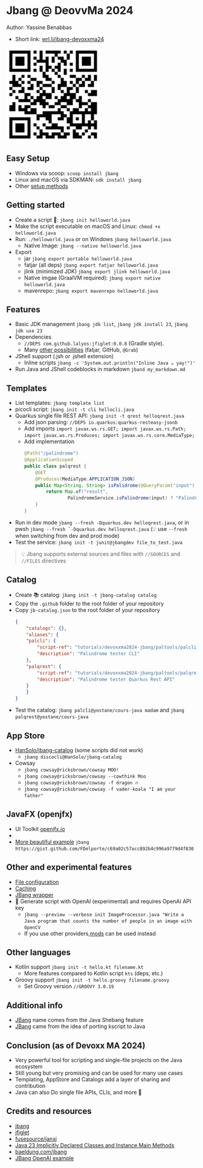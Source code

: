 # Jbang @ DeovvMa 2024

Author: Yassine Benabbas

- Short link: [wrl.li/jbang-devoxxma24](https://wrl.li/jbang-devoxxma24)

![qrcode](./qrcode.png)

## Easy Setup

- Windows via scoop: `scoop install jbang`
- Linux and macOS via SDKMAN: `sdk install jbang`
- Other [setup methods](https://www.jbang.dev/download/)

## Getting started

- Create a script 📜: `jbang init helloworld.java`
- Make the script executable on macOS and Linux: `chmod +x helloworld.java`
- Run: `./helloworld.java` or on Windows `jbang helloworld.java`
  - Native Image: `jbang --native helloworld.java`
- Export
  - jar `jbang export portable helloworld.java`
  - fatjar (all deps) `jbang export fatjar helloworld.java`
  - jlink (minimized JDK) `jbang export jlink helloworld.java`
  - Native imgae (GraalVM required): `jbang export native helloworld.java`
  - mavenrepo: `jbang export mavenrepo helloworld.java`

## Features

- Basic JDK management `jbang jdk list`, `jbang jdk install 23`, `jbang jdk use 23`
- Dependencies
  - `//DEPS com.github.lalyos:jfiglet:0.0.8` (Gradle style).
  - Many [other possibilities](https://www.jbang.dev/documentation/guide/latest/dependencies.html) (fatjar, GitHub,
      `@Grab`)
- JShell support (.jsh or .jshell extension)
  - Inline scripts `jbang -c 'System.out.println("Inline Java ☕ yay!")'`
- Run Java and JShell codeblocks in markdown `jband my_markdown.md`

## Templates

- List templates: `jbang template list`
- picocli script: `jbang init -t cli hellocli.java`
- Quarkus single file REST API: `jbang init -t qrest helloqrest.java`
    - Add json parsing: `//DEPS io.quarkus:quarkus-resteasy-jsonb`
    - Add imports `import javax.ws.rs.GET; import javax.ws.rs.Path; import javax.ws.rs.Produces; import javax.ws.rs.core.MediaType;`
    - Add implementation
        ```java
        @Path("/palindrome")
        @ApplicationScoped
        public class palqrest {
            @GET
            @Produces(MediaType.APPLICATION_JSON)
            public Map<String, String> isPalidrome(@QueryParam("input") String input) {
                return Map.of("result",
                        PalindromeService.isPalindrome(input) ? "Palindrome" : "Not Palindrome");
            }
        }
        ```
- Run in dev mode `jbang --fresh -Dquarkus.dev helloqrest.java`, or in pwsh ```jbang --fresh `-Dquarkus.dev helloqrest.java``` (💡 use `--fresh` when switching from dev and prod mode)
- Test the service: `jbang init -t junit@jbangdev file_to_test.java`

> 💡 Jbang supports external sources and files with `//SOURCES` and `//FILES` directives

## Catalog

- Create 📚 catalog: `jbang init -t jbang-catalog catalog`
- Copy the `.github` folder to the root folder of your repository
- Copy `jb-catalog.json` to the root folder of your repository
    ```json
    {
        "catalogs": {},
        "aliases": {
        "palcli": {
            "script-ref": "tutorials/devoxxma2024-jbang/paltools/palcli.java",
            "description": "Palindrome tester CLI"
        },
        "palqrest": {
            "script-ref": "tutorials/devoxxma2024-jbang/paltools/palqrest.java",
            "description": "Palindrome tester Quarkus Rest API"
        }
        }
    }
    ```
- Test the catalog: `jbang palcli@yostane/cours-java madam` and `jbang palqrest@yostane/cours-java`

## App Store

- [HanSolo/jbang-catalog](https://github.com/HanSolo/jbang-catalog/blob/390effcbf265f240bfdc229b75b57617193da067/jbang-catalog.json) (some scripts did not work)
  - `jbang discocli@HanSolo/jbang-catalog`
- Cowsay
  - `jbang cowsay@ricksbrown/cowsay MOO!`
  - `jbang cowsay@ricksbrown/cowsay --cowthink Moo`
  - `jbang cowsay@ricksbrown/cowsay -f dragon 🔥`
  - `jbang cowsay@ricksbrown/cowsay -f vader-koala "I am your father"`

## JavaFX (openjfx)

- UI Toolkit [openjfx.io](https://openjfx.io/)
- 
- [More beautiful example](https://gist.github.com/FDelporte/c69a02c57acc892b4c996a9779d4f830) `jbang https://gist.github.com/FDelporte/c69a02c57acc892b4c996a9779d4f830`


## Other and experimental features

- [File configuration](https://www.jbang.dev/documentation/guide/latest/config.html)
- [Caching](https://www.jbang.dev/documentation/guide/latest/caching.html)
- [JBang wrapper](https://www.jbang.dev/documentation/guide/latest/cli/jbang-wrapper.html)
- 🧪 Generate script with OpenAI (experimental) and requires OpenAI API key
  - `jbang --preview --verbose init ImageProcessor.java "Write a Java program that counts the number of people in an image with OpenCV`
  - If you use other providers,[mods](https://github.com/charmbracelet/mods) can be used instead

## Other languages

- Kotlin support `jbang init -t hello.kt filename.kt`
  - More features compared to Kotlin script `kts` (deps, etc.)
- Groovy support `jbang init -t hello.groovy filename.groovy`
  - Set Groovy version `//GROOVY 3.0.19`

## Additional info

- [JBang](https://www.jbang.dev/documentation/guide/latest/faq.html) name comes from the Java Shebang feature
- [JBang](https://www.jbang.dev/documentation/guide/latest/faq.html) came from the idea of porting kscript to Java

## Conclusion (as of Devoxx MA 2024)

- Very powerful tool for scripting and single-file projects on the Java ecosystem
- Still young but very promising and can be used for many use cases
- Templating, AppStore and Catalogs add a layer of sharing and contribution
- Java can also Do single file APIs, CLIs, and more 🎉 

## Credits and resources

- [jbang](https://jbang.dev)
- [jfiglet](https://github.com/lalyos/jfiglet)
- [fusesource/jansi](https://github.com/fusesource/jansi)
- [Java 23 Implicitly Declared Classes and Instance Main Methods](https://docs.oracle.com/en/java/javase/23/language/implicitly-declared-classes-and-instance-main-methods.html)
- [baeldung.com/jbang](https://www.baeldung.com/jbang-guide)
- [JBang OpenAI example](https://www.infoq.com/news/2023/06/jbang-107/)